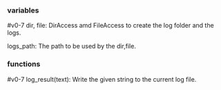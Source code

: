 ### variables
#v0-7 dir, file:
DirAccess amd FileAccess to create the log folder and the logs.

logs_path:
The path to be used by the dir,file.



### functions
#v0-7 log_result(text):
Write the given string to the current log file.